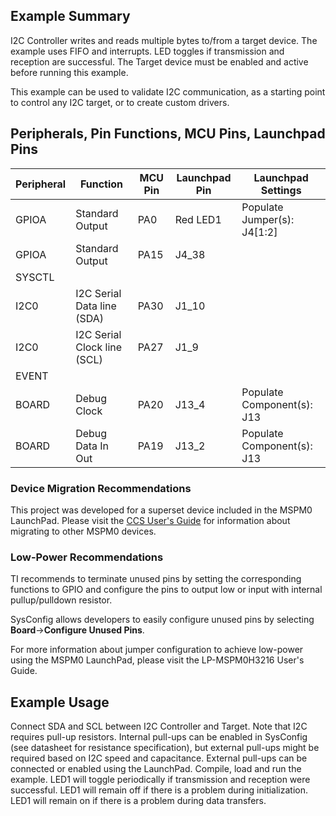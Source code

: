 ## Example Summary

I2C Controller writes and reads multiple bytes to/from a target device.
The example uses FIFO and interrupts.
LED toggles if transmission and reception are successful.
The Target device must be enabled and active before running this example.

This example can be used to validate I2C communication, as a starting point to
control any I2C target, or to create custom drivers.
## Peripherals, Pin Functions, MCU Pins, Launchpad Pins
| Peripheral | Function | MCU Pin | Launchpad Pin | Launchpad Settings |
| --- | --- | --- | --- | --- |
| GPIOA | Standard Output | PA0 | Red LED1 | Populate Jumper(s): J4[1:2] |
| GPIOA | Standard Output | PA15 | J4_38 |  |
| SYSCTL |  |  |  |  |
| I2C0 | I2C Serial Data line (SDA) | PA30 | J1_10 |  |
| I2C0 | I2C Serial Clock line (SCL) | PA27 | J1_9 |  |
| EVENT |  |  |  |  |
| BOARD | Debug Clock | PA20 | J13_4 | Populate Component(s): J13 |
| BOARD | Debug Data In Out | PA19 | J13_2 | Populate Component(s): J13 |

### Device Migration Recommendations
This project was developed for a superset device included in the MSPM0 LaunchPad. Please
visit the [CCS User's Guide](https://software-dl.ti.com/msp430/esd/MSPM0-SDK/latest/docs/english/tools/ccs_ide_guide/doc_guide/doc_guide-srcs/ccs_ide_guide.html#sysconfig-project-migration)
for information about migrating to other MSPM0 devices.

### Low-Power Recommendations
TI recommends to terminate unused pins by setting the corresponding functions to
GPIO and configure the pins to output low or input with internal
pullup/pulldown resistor.

SysConfig allows developers to easily configure unused pins by selecting **Board**→**Configure Unused Pins**.

For more information about jumper configuration to achieve low-power using the
MSPM0 LaunchPad, please visit the LP-MSPM0H3216 User's Guide.

## Example Usage

Connect SDA and SCL between I2C Controller and Target.
Note that I2C requires pull-up resistors. Internal pull-ups can be enabled in
SysConfig (see datasheet for resistance specification), but external pull-ups
might be required based on I2C speed and capacitance. External pull-ups can be
connected or enabled using the LaunchPad.
Compile, load and run the example.
LED1 will toggle periodically if transmission and reception were successful.
LED1 will remain off if there is a problem during initialization.
LED1 will remain on if there is a problem during data transfers.

